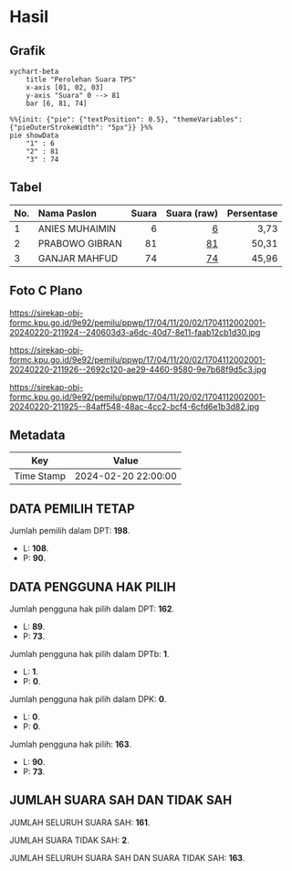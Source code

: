 # Hasil

## Grafik

```mermaid
xychart-beta
    title "Perolehan Suara TPS"
    x-axis [01, 02, 03]
    y-axis "Suara" 0 --> 81
    bar [6, 81, 74]
```

```mermaid
%%{init: {"pie": {"textPosition": 0.5}, "themeVariables": {"pieOuterStrokeWidth": "5px"}} }%%
pie showData
    "1" : 6
    "2" : 81
    "3" : 74
```

## Tabel

| No. | Nama Paslon    | Suara | Suara (raw) | Persentase |
|:--- |:-------------- | -----:| -----------:| ----------:|
| 1   | ANIES MUHAIMIN | 6     | [6][p-1]    | 3,73       |
| 2   | PRABOWO GIBRAN | 81    | [81][p-2]   | 50,31      |
| 3   | GANJAR MAHFUD  | 74    | [74][p-3]   | 45,96      |


[p-1]: https://github.com/gigit-pemilu/pemilu-2024-17-bengkulu/blob/main/pilpres/hitung-suara/sub/17-bengkulu/sub/04-kaur/sub/11-muara-sahung/sub/2002-tri-tunggal-bakti/sub/001-tps/sub/paslon-1.txt
[p-2]: https://github.com/gigit-pemilu/pemilu-2024-17-bengkulu/blob/main/pilpres/hitung-suara/sub/17-bengkulu/sub/04-kaur/sub/11-muara-sahung/sub/2002-tri-tunggal-bakti/sub/001-tps/sub/paslon-2.txt
[p-3]: https://github.com/gigit-pemilu/pemilu-2024-17-bengkulu/blob/main/pilpres/hitung-suara/sub/17-bengkulu/sub/04-kaur/sub/11-muara-sahung/sub/2002-tri-tunggal-bakti/sub/001-tps/sub/paslon-3.txt

## Foto C Plano

https://sirekap-obj-formc.kpu.go.id/9e92/pemilu/ppwp/17/04/11/20/02/1704112002001-20240220-211924--240603d3-a6dc-40d7-8e11-faab12cb1d30.jpg

https://sirekap-obj-formc.kpu.go.id/9e92/pemilu/ppwp/17/04/11/20/02/1704112002001-20240220-211926--2692c120-ae29-4460-9580-9e7b68f9d5c3.jpg

https://sirekap-obj-formc.kpu.go.id/9e92/pemilu/ppwp/17/04/11/20/02/1704112002001-20240220-211925--84aff548-48ac-4cc2-bcf4-6cfd6e1b3d82.jpg


## Metadata

| Key        | Value               |
| ---------- | ------------------- |
| Time Stamp | 2024-02-20 22:00:00 |


## DATA PEMILIH TETAP

Jumlah pemilih dalam DPT: **198**.
 * L: **108**.
 * P: **90**.

## DATA PENGGUNA HAK PILIH

Jumlah pengguna hak pilih dalam DPT: **162**.
 * L: **89**.
 * P: **73**.

Jumlah pengguna hak pilih dalam DPTb: **1**.
 * L: **1**.
 * P: **0**.

Jumlah pengguna hak pilih dalam DPK: **0**.
 * L: **0**.
 * P: **0**.

Jumlah pengguna hak pilih: **163**.
 * L: **90**.
 * P: **73**.

## JUMLAH SUARA SAH DAN TIDAK SAH

JUMLAH SELURUH SUARA SAH: **161**.

JUMLAH SUARA TIDAK SAH: **2**.

JUMLAH SELURUH SUARA SAH DAN SUARA TIDAK SAH: **163**.


